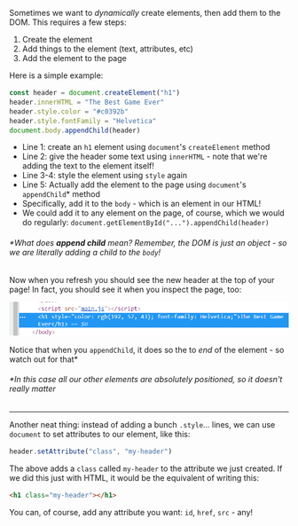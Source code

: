 Sometimes we want to _dynamically_ create elements, then add them to the DOM. This requires a few steps:

1.  Create the element
2.  Add things to the element (text, attributes, etc)
3.  Add the element to the page

Here is a simple example:
```js
const header = document.createElement("h1")
header.innerHTML = "The Best Game Ever"
header.style.color = "#c0392b"
header.style.fontFamily = "Helvetica"
document.body.appendChild(header)
```

-   Line 1: create an `h1` element using `document`'s `createElement` method
-   Line 2: give the header some text using `innerHTML` - note that we're adding the text to the element itself!
-   Line 3-4: style the element using `style` again
-   Line 5: Actually add the element to the page using `document`'s `appendChild`* method
-   Specifically, add it to the `body` - which is an element in our HTML!
-   We could add it to any element on the page, of course, which we would do regularly: `document.getElementById("...").appendChild(header)`

###### *What does **append child** mean? Remember, the DOM is just an object - so we are literally adding a _child_ to the `body`!

 
Now when you refresh you should see the new header at the top of your page! In fact, you should see it when you inspect the page, too:
  

![.guides/img/DOM-add-element](./DOM-add-element.PNG)


Notice that when you `appendChild`, it does so the to _end_ of the element - so watch out for that*

###### *In this case all our other elements are absolutely positioned, so it doesn't really matter


----------
 
Another neat thing: instead of adding a bunch `.style`... lines, we can use `document` to set attributes to our element, like this:

  
```js
header.setAttribute("class", "my-header")
```
  

The above adds a `class` called `my-header` to the attribute we just created. If we did this just with HTML, it would be the equivalent of writing this:


```html
<h1 class="my-header"></h1>
```
  

You can, of course, add any attribute you want: `id`, `href`, `src` - any!
